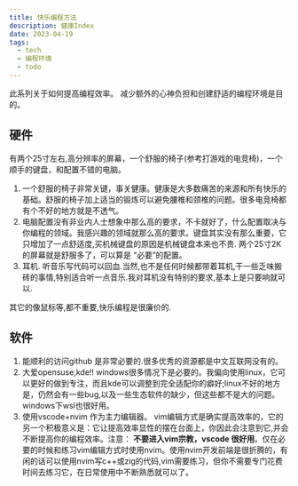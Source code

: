 ```yaml
---
title: 快乐编程方法
description: 健康Index
date: 2023-04-19
tags:
  - tech
  - 编程环境
  - todo
---
```


此系列关于如何提高编程效率。
减少额外的心神负担和创建舒适的编程环境是目的。


## 硬件

有两个25寸左右,高分辨率的屏幕，一个舒服的椅子(参考打游戏的电竞椅)，一个顺手的键盘，和配置不错的电脑。

1. 一个舒服的椅子非常关键，事关健康。健康是大多数痛苦的来源和所有快乐的基础。舒服的椅子加上适当的锻炼可以避免腰椎和颈椎的问题。很多电竞椅都有个不好的地方就是不透气。
2. 电脑配置没有非业内人士想象中那么高的要求，不卡就好了，什么配置取决与你编程的领域。我感兴趣的领域就那么高的要求。键盘其实没有那么重要，它只增加了一点舒适度,买机械键盘的原因是机械键盘本来也不贵. 两个25寸2K的屏幕就是舒服多了，可以算是 “必要”的配置。
3. 耳机. 听音乐写代码可以回血.当然,也不是任何时候都带着耳机,干一些乏味搬砖的事情,特别适合听一点音乐.我对耳机没有特别的要求,基本上是只要响就可以.

其它的像鼠标等,都不重要,快乐编程是很廉价的.

## 软件

1. 能顺利的访问github 是非常必要的.很多优秀的资源都是中文互联网没有的。
2. 大爱opensuse,kde!! windows很多情况下是必要的。我偏向使用linux，它可以更好的做到专注，而且kde可以调整到完全适配你的癖好;linux不好的地方是，仍然会有一些bug,以及一些生态软件的缺少，但这些都不是大的问题。windows下wsl也很好用。
3.  使用vscode+nvim 作为主力编辑器。 vim编辑方式是确实提高效率的，它的另一个积极意义是：它让提高效率显性的摆在台面上，你因此会注意到它,并会不断提高你的编程效率。注意： **不要进入vim宗教，vscode 很好用**。仅在必要的时候和练习vim编辑方式时使用nvim。使用nvim开发前端是很折腾的，有闲的话可以使用nvim写c++或zig的代码,vim需要练习，但你不需要专门花费时间去练习它，在日常使用中不断熟悉就可以了。



